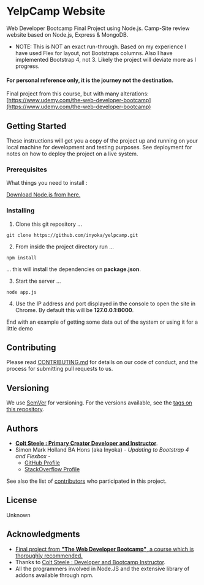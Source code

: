# YelpCamp Website

Web Developer Bootcamp Final Project using Node.js.  Camp-Site review website based on Node.js, Express & MongoDB.
* NOTE: This is NOT an exact run-through.  Based on my experience I have used Flex for layout, not Bootstraps columns.  Also I have implemented Bootstrap 4, not 3.  Likely the project will deviate more as I progress.

#### For personal reference only, it is the journey not the destination.
Final project from this course, but with many alterations:
[https://www.udemy.com/the-web-developer-bootcamp](https://www.udemy.com/the-web-developer-bootcamp)

## Getting Started

These instructions will get you a copy of the project up and running on your local machine for development and testing purposes. See deployment for notes on how to deploy the project on a live system.

### Prerequisites

What things you need to install :

[Download Node.js from here.](https://nodejs.org/en/)

### Installing

1) Clone this git repository ...

```
git clone https://github.com/inyoka/yelpcamp.git
```
2) From inside the project directory run ...
```
npm install
```
... this will install the dependencies on **package.json**.

3) Start the server ...

```
node app.js
```
4) Use the IP address and port displayed in the console to open the site in Chrome.  By default this will be **127.0.0.1:8000**.

End with an example of getting some data out of the system or using it for a little demo



## Contributing

Please read [CONTRIBUTING.md](https://gist.github.com/PurpleBooth/b24679402957c63ec426) for details on our code of conduct, and the process for submitting pull requests to us.

## Versioning

We use [SemVer](http://semver.org/) for versioning. For the versions available, see the [tags on this repository](https://github.com/your/project/tags).

## Authors

* **[Colt Steele : Primary Creator Developer and Instructor](https://www.udemy.com/user/coltsteele/)**.
* Simon Mark Holland BA Hons (aka Inyoka) - *Updating to Bootstrap 4 and Flexbox* -
    - [GitHub Profile](https://github.com/Inyoka)
    - [StackOverflow Profile](https://stackoverflow.com/users/792015/simon)

See also the list of [contributors](https://github.com/your/project/contributors) who participated in this project.

## License

Unknown

## Acknowledgments

* [Final project from **"The Web Developer Bootcamp"**, a course which is thoroughly recommended.](https://www.udemy.com/the-web-developer-bootcamp)
* Thanks to [Colt Steele : Developer and Bootcamp Instructor](https://www.udemy.com/user/coltsteele/).
* All the programmers involved in Node.JS and the extensive library of addons available through npm.
